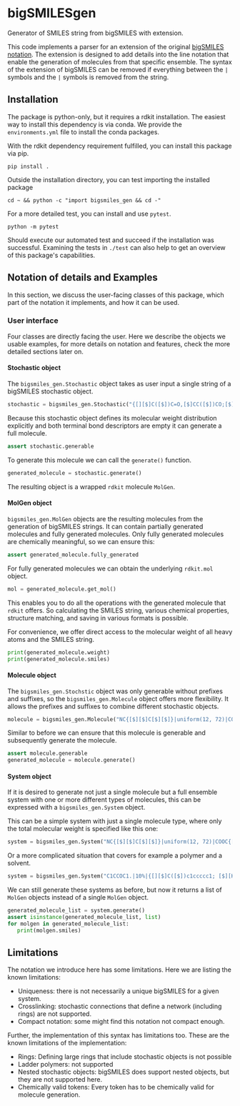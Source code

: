 # bigSMILESgen

Generator of SMILES string from bigSMILES with extension.

This code implements a parser for an extension of the original [bigSMILES notation](https://olsenlabmit.github.io/BigSMILES/docs/line_notation.html#the-bigsmiles-line-notation).
The extension is designed to add details into the line notation that enable the generation of molecules from that specific ensemble.
The syntax of the extension of bigSMILES can be removed if everything between the `|` symbols and the `|` symbols is removed from the string.

## Installation

The package is python-only, but it requires a rdkit installation.
The easiest way to install this dependency is via conda.
We provide the `environments.yml` file to install the conda packages.

With the rdkit dependency requirement fulfilled, you can install this package via pip.

```shell
pip install .
```

Outside the installation directory, you can test importing the installed package

```shell
cd ~ && python -c "import bigsmiles_gen && cd -"
```

For a more detailed test, you can install and use `pytest`.

```shell
python -m pytest
```

Should execute our automated test and succeed if the installation was successful.
Examining the tests in `./test` can also help to get an overview of this package's capabilities.

## Notation of details and Examples

In this section, we discuss the user-facing classes of this package, which part of the notation it implements, and how it can be used.

### User interface

Four classes are directly facing the user.
Here we describe the objects we usable examples, for more details on notation and features, check the more detailed sections later on.

#### Stochastic object

The `bigsmiles_gen.Stochastic` object takes as user input a single string of a bigSMILES stochastic object.

```python
stochastic = bigsmiles_gen.Stochastic("{[][$]C([$])C=O,[$]CC([$])CO;[$][H], [$]O[]}|flory_schulz(0.0011)|"}
```

Because this stochastic object defines its molecular weight distribution explicitly and both terminal bond descriptors are empty it can generate a full molecule.

```python
assert stochastic.generable
```

To generate this molecule we can call the `generate()` function.

```python
generated_molecule = stochastic.generate()
```

The resulting object is a wrapped `rdkit` molecule `MolGen`.

#### MolGen object

`bigsmiles_gen.MolGen` objects are the resulting molecules from the generation of bigSMILES strings.
It can contain partially generated molecules and fully generated molecules.
Only fully generated molecules are chemically meaningful, so we can ensure this:

```python
assert generated_molecule.fully_generated
```

For fully generated molecules we can obtain the underlying `rdkit.mol` object.

```python
mol = generated_molecule.get_mol()
```

This enables you to do all the operations with the generated molecule that `rdkit` offers.
So calculating the SMILES string, various chemical properties, structure matching, and saving in various formats is possible.

For convenience, we offer direct access to the molecular weight of all heavy atoms and the SMILES string.

```python
print(generated_molecule.weight)
print(generated_molecule.smiles)
```

#### Molecule object

The `bigsmiles_gen.Stochstic` object was only generable without prefixes and suffixes, so the `bigsmiles_gen.Molecule` object offers more flexibility.
It allows the prefixes and suffixes to combine different stochastic objects.

```python
molecule = bigsmiles_gen.Molecule("NC{[$][$]C[$][$]}|uniform(12, 72)|COOC{[$][$]C[$][$]}|uniform(12, 72)|CO")
```

Similar to before we can ensure that this molecule is generable and subsequently generate the molecule.

```python
assert molecule.generable
generated_molecule = molecule.generate()
```

#### System object

If it is desired to generate not just a single molecule but a full ensemble system with one or more different types of molecules, this can be expressed with a `bigsmiles_gen.System` object.

This can be a simple system with just a single molecule type, where only the total molecular weight is specified like this one:

```python
system = bigsmiles_gen.System("NC{[$][$]C[$][$]}|uniform(12, 72)|COOC{[$][$]C[$][$]}|uniform(12, 72)|CO.|1000|")
```

Or a more complicated situation that covers for example a polymer and a solvent.

```python
system = bigsmiles_gen.System("C1CCOC1.|10%|{[][$]C([$])c1ccccc1; [$][H][]]}|gauss(400,20)|.|500|")
```

We can still generate these systems as before, but now it returns a list of `MolGen` objects instead of a single `MolGen` object.

```python
generated_molecule_list = system.generate()
assert isinstance(generated_molecule_list, list)
for molgen in generated_molecule_list:
   print(molgen.smiles)
```

## Limitations

The notation we introduce here has some limitations.
Here we are listing the known limitations:

- Uniqueness: there is not necessarily a unique bigSMILES for a given system.
- Crosslinking: stochastic connections that define a network (including rings) are not supported.
- Compact notation: some might find this notation not compact enough.

Further, the implementation of this syntax has limitations too. These are the known limitations of the implementation:

- Rings: Defining large rings that include stochastic objects is not possible
- Ladder polymers: not supported
- Nested stochastic objects: bigSMILES does support nested objects, but they are not supported here.
- Chemically valid tokens: Every token has to be chemically valid for molecule generation.
